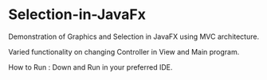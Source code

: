 # Selection-in-JavaFx

Demonstration of Graphics and Selection in JavaFX using MVC architecture.

Varied functionality on changing Controller in View and Main program.

How to Run : Down and Run in your preferred IDE.
